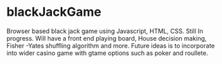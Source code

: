 # blackJackGame
Browser based black jack game using Javascript, HTML, CSS. Still In progress. Will have a front end playing board, House decision making, Fisher -Yates shuffling algorithm and more. Future ideas is to incorporate into wider casino game with gtame options such as poker and roullete.
